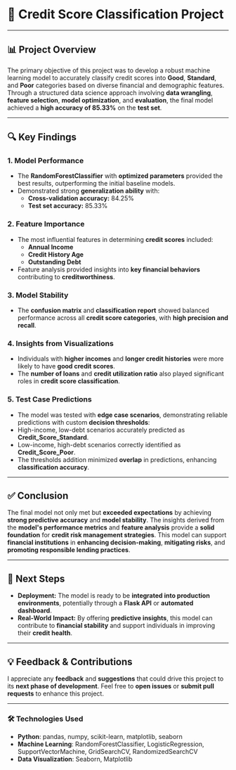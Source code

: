 # 🧮 Credit Score Classification Project

---

## 📊 **Project Overview**

The primary objective of this project was to develop a robust machine learning model to accurately classify credit scores into **Good**, **Standard**, and **Poor** categories based on diverse financial and demographic features. Through a structured data science approach involving **data wrangling**, **feature selection**, **model optimization**, and **evaluation**, the final model achieved a **high accuracy of 85.33%** on the **test set**.

---

## 🔍 **Key Findings**

### 1. **Model Performance**
- The **RandomForestClassifier** with **optimized parameters** provided the best results, outperforming the initial baseline models.
- Demonstrated strong **generalization ability** with:
  - **Cross-validation accuracy:** 84.25%
  - **Test set accuracy:** 85.33%

### 2. **Feature Importance**
- The most influential features in determining **credit scores** included:
  - **Annual Income**
  - **Credit History Age**
  - **Outstanding Debt**
- Feature analysis provided insights into **key financial behaviors** contributing to **creditworthiness**.

### 3. **Model Stability**
- The **confusion matrix** and **classification report** showed balanced performance across all **credit score categories**, with **high precision and recall**.

### 4. **Insights from Visualizations**
- Individuals with **higher incomes** and **longer credit histories** were more likely to have **good credit scores**.
- The **number of loans** and **credit utilization ratio** also played significant roles in **credit score classification**.

### 5. **Test Case Predictions**
- The model was tested with **edge case scenarios**, demonstrating reliable predictions with custom **decision thresholds**:
- High-income, low-debt scenarios accurately predicted as **Credit_Score_Standard**.
- Low-income, high-debt scenarios correctly identified as **Credit_Score_Poor**.
- The thresholds addition minimized **overlap** in predictions, enhancing **classification accuracy**.

---

## ✅ **Conclusion**

The final model not only met but **exceeded expectations** by achieving **strong predictive accuracy** and **model stability**. The insights derived from the **model's performance metrics** and **feature analysis** provide a **solid foundation** for **credit risk management strategies**. This model can support **financial institutions** in **enhancing decision-making**, **mitigating risks**, and **promoting responsible lending practices**.

---

## 🚀 **Next Steps**

- **Deployment:** The model is ready to be **integrated into production environments**, potentially through a **Flask API** or **automated dashboard**.
- **Real-World Impact:** By offering **predictive insights**, this model can contribute to **financial stability** and support individuals in improving their **credit health**.

---

## 💡 **Feedback & Contributions**

I appreciate any **feedback** and **suggestions** that could drive this project to its **next phase of development**. Feel free to **open issues** or **submit pull requests** to enhance this project.

---

### 🛠️ **Technologies Used**

- **Python**: pandas, numpy, scikit-learn, matplotlib, seaborn
- **Machine Learning**: RandomForestClassifier, LogisticRegression, SupportVectorMachine, GridSearchCV, RandomizedSearchCV
- **Data Visualization**: Seaborn, Matplotlib
